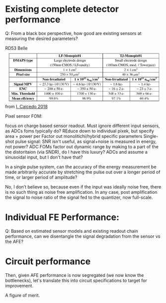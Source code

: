 # Existing complete detector performance

Q: From a black box perspective, how good are existing sensors at measuring the desired parameters?

RD53
Belle
![Ivan 2021](image-6.png) from [I. Caicedo 2018](https://arxiv.org/pdf/1902.03679.pdf)


Pixel sensor FOM:

focus on charge based sensor readout. Must ignore different input sensors, as ADCs foms typically do?
REduce down to individual pixek, but specify area + power per
Factor out monolitichi/hybrid specific parameters
Single-shot pulse signal: SNR isn't useful, as signal+noise is measured in energy, not power?
ADC FOMs factor out dynamic range by making to a part of the the distoritaion (via SNDR), do I have this luxury? ADCs and assume a sinusoidal input, but I don't have that?

In a single pulse system, can the accuracy of the energy measurement be made arbitrarily accurate by stretching the pulse out over a longer period of time, or larger period of amplitude?

No, I don’t believe so, because even if the input was ideally noise free, there is no such thing as noise free amplification. In any case, post amplification the signal to noise ratio of the signal fed to the quantizer, now full-scale.


# Individual FE Performance:

Q: Based on estimated sensor models and existing readout chain performance, can we disentangle the signal degradation from the sensor vs the AFE?


# Circuit performance
Then, given AFE performance is now segregated (we now know the bottlenecks), let's translate this into circuit specifications to target for improvement.

A figure of merit.